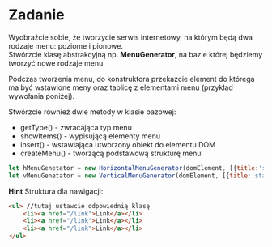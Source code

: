 # Zadanie

Wyobraźcie sobie, że tworzycie serwis internetowy, na którym będą dwa rodzaje menu: poziome i pionowe.  
Stwórzcie klasę abstrakcyjną np. **MenuGenerator**, na bazie której będziemy tworzyć nowe rodzaje menu.

Podczas tworzenia menu, do konstruktora przekażcie element do którega ma być wstawione meny oraz tablicę z elementami menu (przykład wywołania poniżej).

Stwórzcie również dwie metody w klasie bazowej:
- getType() - zwracająca typ menu
- showItems() - wypisującą elementy menu
- insert() - wstawiająca utworzony obiekt do elementu DOM
- createMenu() - tworzącą podstawową strukturę menu


```js
let hMenuGenetator = new HorizontalMenuGenerator(domElement, [{title:'start', link:'/start}, {title:'about', link:'/about'}]);
let vMenuGenetator = new VerticalMenuGenerator(domElement, [{title:'start', link:'/start}, {title:'about', link:'/about'}]);
```

**Hint**
Struktura dla nawigacji:
```html
<ul> //tutaj ustawcie odpowiednią klasę
    <li><a href="/link">Link</a></li>
    <li><a href="/link">Link</a></li>
    <li><a href="/link">Link</a></li>
</ul>
```
